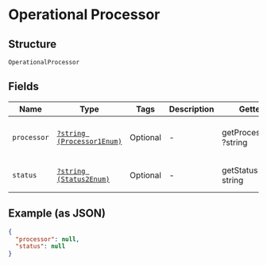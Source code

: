 
# Operational Processor

## Structure

`OperationalProcessor`

## Fields

| Name | Type | Tags | Description | Getter | Setter |
|  --- | --- | --- | --- | --- | --- |
| `processor` | [`?string (Processor1Enum)`](../../doc/models/processor-1-enum.md) | Optional | - | getProcessor(): ?string | setProcessor(?string processor): void |
| `status` | [`?string (Status2Enum)`](../../doc/models/status-2-enum.md) | Optional | - | getStatus(): ?string | setStatus(?string status): void |

## Example (as JSON)

```json
{
  "processor": null,
  "status": null
}
```

